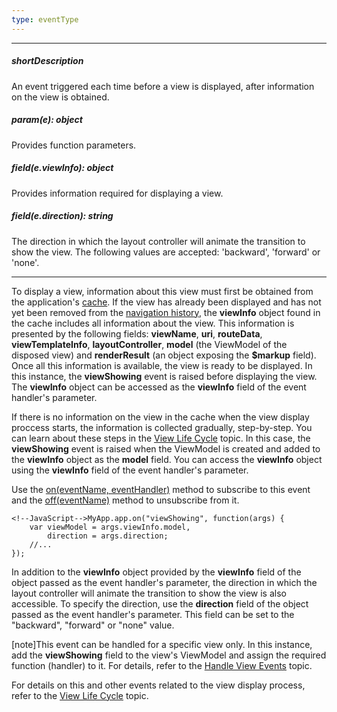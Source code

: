 ```yaml
---
type: eventType
---
```

---
##### shortDescription
An event triggered each time before a view is displayed, after information on the view is obtained.

##### param(e): object
Provides function parameters.

##### field(e.viewInfo): object
Provides information required for displaying a view.

##### field(e.direction): string
The direction in which the layout controller will animate the transition to show the view. The following values are accepted: 'backward', 'forward' or 'none'.

---
To display a view, information about this view must first be obtained from the application's [cache](/api-reference/40%20SPA%20Framework/HtmlApplication/1%20Configuration/viewCache.md '/Documentation/ApiReference/SPA_Framework/HtmlApplication/Configuration/#viewCache'). If the view has already been displayed and has not yet been removed from the [navigation history](/Documentation/Guide/SPA_Framework/Navigation_and_Routing/#Navigation_History), the **viewInfo** object found in the cache includes all information about the view. This information is presented by the following fields: **viewName**, **uri**, **routeData**, **viewTemplateInfo**, **layoutController**, **model** (the ViewModel of the disposed view) and **renderResult** (an object exposing the **$markup** field). Once all this information is available, the view is ready to be displayed. In this instance, the **viewShowing** event is raised before displaying the view. The **viewInfo** object can be accessed as the **viewInfo** field of the event handler's parameter.

If there is no information on the view in the cache when the view display proccess starts, the information is collected gradually, step-by-step. You can learn about these steps in the [View Life Cycle](/concepts/40%20SPA%20Framework/1%20Views%20and%20Layouts/8%20View%20Life%20Cycle.md '/Documentation/Guide/SPA_Framework/Views_and_Layouts/#View_Life_Cycle') topic. In this case, the **viewShowing** event is raised when the ViewModel is created and added to the **viewInfo** object as the **model** field. You can access the **viewInfo** object using the **viewInfo** field of the event handler's parameter.

Use the [on(eventName, eventHandler)](/api-reference/10%20UI%20Widgets/EventsMixin/3%20Methods/on(eventName_eventHandler).md '/Documentation/ApiReference/SPA_Framework/ViewCache/Methods/#oneventName_eventHandler') method to subscribe to this event and the [off(eventName)](/api-reference/10%20UI%20Widgets/EventsMixin/3%20Methods/off(eventName).md '/Documentation/ApiReference/SPA_Framework/ViewCache/Methods/#offeventName') method to unsubscribe from it.

    <!--JavaScript-->MyApp.app.on("viewShowing", function(args) {
        var viewModel = args.viewInfo.model,
            direction = args.direction;
        //...
    });

In addition to the **viewInfo** object provided by the **viewInfo** field of the object passed as the event handler's parameter, the direction in which the layout controller will animate the transition to show the view is also accessible. To specify the direction, use the **direction** field of the object passed as the event handler's parameter. This field can be set to the "backward", "forward" or "none" value.

[note]This event can be handled for a specific view only. In this instance, add the **viewShowing** field to the view's ViewModel and assign the required function (handler) to it. For details, refer to the [Handle View Events](/concepts/40%20SPA%20Framework/1%20Views%20and%20Layouts/9%20Handle%20View%20Events.md '/Documentation/Guide/SPA_Framework/Views_and_Layouts/#Handle_View_Events') topic.

For details on this and other events related to the view display process, refer to the [View Life Cycle](/concepts/40%20SPA%20Framework/1%20Views%20and%20Layouts/8%20View%20Life%20Cycle.md '/Documentation/Guide/SPA_Framework/Views_and_Layouts/#View_Life_Cycle') topic.